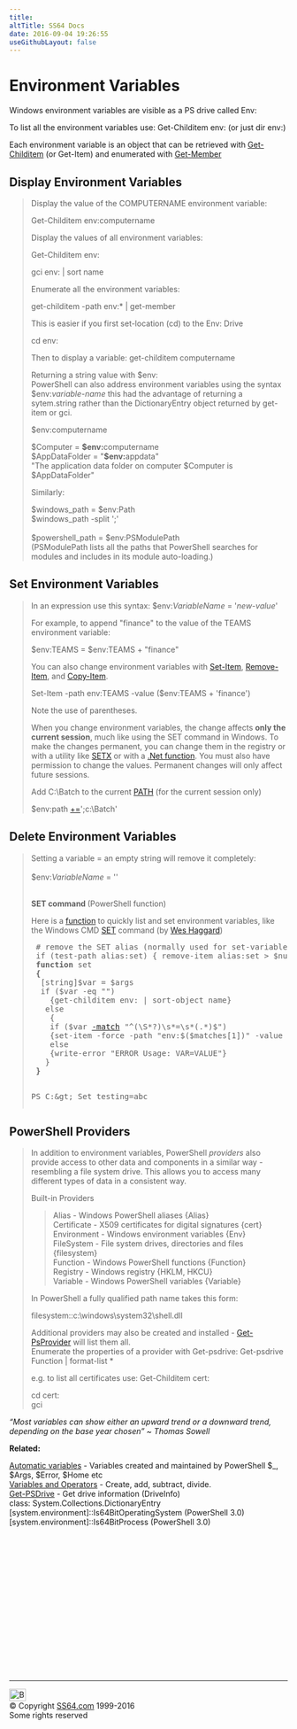 ```yaml
---
title:
altTitle: SS64 Docs
date: 2016-09-04 19:26:55
useGithubLayout: false
---
```

<!-- #BeginLibraryItem "/Library/head_pssyntax.lbi" --><!-- #EndLibraryItem --><h1>Environment Variables</h1> 
<p>Windows environment variables are visible as a PS drive called <span class="code">Env:</span></p>
<p>To list all the environment variables use:<span class="code"> Get-Childitem env:</span> (or just <span class="code">dir env:</span>)</p>
<p> Each environment variable is an object that can be retrieved with <a href="get-childitem.html">Get-Childitem</a> (or Get-Item) and enumerated with <a href="get-member.html">Get-Member </a></p>
<h2>Display  Environment Variables</h2>
<blockquote>
<p>Display the value of the COMPUTERNAME environment variable: </p>
<p class="code">Get-Childitem env:computername </p>
<p>Display the values of all environment variables: </p>
<p class="code">Get-Childitem env:</p>
<p class="code">gci env: | sort name</p>
<p>Enumerate all the environment variables: </p>
<p class="code">get-childitem -path env:* | get-member </p>
<p>This is easier if you first set-location (cd) to the Env: Drive </p>
<p class="code">cd env:</p>
<p>Then to display a variable: <span class="code">get-childitem computername</span></p>
<p> Returning a string value with<span class="code"> $env:</span><br>
PowerShell  can also address environment variables using the syntax <span class="code">$env:<i>variable-name</i></span> this had the advantage of returning a sytem.string rather than the DictionaryEntry object returned by get-item or gci.</p>
<p><span class="code">$env:computername</span></p>
<p class="code">$Computer = <b>$env:</b>computername<br>
$AppDataFolder = "<b>$env:</b>appdata"<br>
"The application data folder on computer $Computer is $AppDataFolder"</p>
<p>Similarly:</p>
<p><span class="code">$windows_path = $env:Path<br>
$windows_path -split ';'<br>
<br>
$powershell_path = $env:PSModulePath</span><br>
(PSModulePath lists all the paths that PowerShell searches for modules and includes in its module auto-loading.)</p>
</blockquote>
<h2>Set   Environment Variables</h2>
<blockquote>
<p>In an expression use this syntax: <span class="code">$env:<i>VariableName</i> = '<i>new-value</i>'</span></p>
<p> For example, to append "finance" to the value of the TEAMS environment variable:</p>
<p class="code"> $env:TEAMS = $env:TEAMS + "finance"</p>
<p> You can also change  environment variables with <a href="set-item.html">Set-Item</a>, <a href="remove-item.html">Remove-Item</a>, and <a href="copy-item.html">Copy-Item</a>.</p>
<p class="code">Set-Item -path env:TEAMS -value ($env:TEAMS + 'finance') </p>
<p>Note the use of  parentheses.</p>
<p>When you change environment variables, the change affects <b>only the current session</b>, much like using the SET command in Windows. To make the changes permanent, you can change them in the registry or with a utility like <a href="../nt/setx.html">SETX</a> or with a <a href="http://powershell.com/cs/blogs/tips/archive/2014/02/07/setting-and-deleting-environment-variables.aspx">.Net function</a>. You must also have permission to change the values. Permanent changes will only affect future sessions.</p>
<p>Add C:\Batch to the current <a href="../nt/path.html">PATH</a> (for the current session only)</p>
<p class="code">$env:path <a href="syntax-variables.html">+=</a>';c:\Batch'</p>
</blockquote>
<h2>Delete   Environment Variables</h2>
<blockquote>
<p>Setting a variable = an empty string will remove it completely:<br>
<br>
<span class="code">$env:<i>VariableName</i> = ''</span></p>
<p><br>
<b>SET command </b> (PowerShell function)</p>
<p>Here is a <a href="syntax-functions.html">function</a> to quickly list and set environment variables, like the Windows CMD <a href="../nt/set.html">SET</a> command (by <a href="http://weblogs.asp.net/whaggard/archive/2007/02/08/powershell-version-of-cmd-set.aspx">Wes Haggard</a>) </p>
<pre> # remove the SET alias (normally used for set-variable)
 if (test-path alias:set) { remove-item alias:set &gt; $null }
<b> function</b> set
<b> {</b>
  [string]$var = $args
  if ($var -eq "")
    {get-childitem env: | sort-object name}
   else
    {
    if ($var <a href="syntax-regex.html">-match</a> "^(\S*?)\s*=\s*(.*)$")
    {set-item -force -path "env:$($matches[1])" -value $matches[2];}
    else
    {write-error "ERROR Usage: VAR=VALUE"}
   } 
<b> }</b>

PS C:\&gt; Set testing=abc</pre>
</blockquote>
<h2>PowerShell Providers</h2>
<blockquote>
<p>In addition to environment variables,  PowerShell <i>providers</i> also provide access to other data and components in a similar way - resembling a file system drive. This allows you to access many different types of data in a consistent way.</p>
<p>Built-in Providers</p>
<blockquote>
<p>Alias - Windows PowerShell aliases {<span class="code">Alias</span>}<br>
Certificate - X509 certificates for digital signatures {<span class="code">cert</span>}<br>
Environment - Windows environment variables {<span class="code">Env</span>}<br>
FileSystem - File system drives, directories and files {<span class="code">filesystem</span>} <br>
Function - Windows PowerShell functions {<span class="code">Function</span>}<br>
Registry - Windows registry {<span class="code">HKLM, HKCU</span>}<br>
Variable - Windows PowerShell variables {<span class="code">Variable</span>}</p>
</blockquote>
<p> In PowerShell a fully qualified path name takes this form:</p>
<p class="code">filesystem::c:\windows\system32\shell.dll</p>
<p>Additional providers may also be created and installed - <a href="get-psprovider.html">Get-PsProvider</a> will list them all.<br>
Enumerate the properties of a provider with Get-psdrive:<span class="code"> Get-psdrive Function | format-list *</span></p>
<p>e.g. to list all certificates use: <span class="code">Get-Childitem cert:</span> </p>
<p class="code">cd cert:<br>
gci 
</p>
</blockquote>
<p class="quote"><i>“Most variables can show either an upward trend or a downward trend, depending on the base year chosen” ~ Thomas Sowell</i></p>
<p><b>Related:</b></p>
<p><a href="syntax-automatic-variables.html">Automatic variables</a> -  Variables  created and maintained by  PowerShell $_, $Args, $Error, $Home etc<br>
<a href="syntax-variables.html">Variables and Operators</a> - Create, add, subtract, divide.<br>
<a href="get-psdrive.html">Get-PSDrive</a> - Get drive information (DriveInfo)<b><br>
</b>class: <span class="code">System.Collections.DictionaryEntry<br>
[system.environment]::Is64BitOperatingSystem </span>(PowerShell 3.0)<span class="code"><br>
[system.environment]::Is64BitProcess</span> (PowerShell 3.0) </p><!-- #BeginLibraryItem "/Library/foot_ps.lbi" --><p>
<!-- PowerShell300 -->
<ins class="adsbygoogle" style="display:inline-block;width:300px;height:250px" data-ad-client="ca-pub-6140977852749469" data-ad-slot="6253539900"></ins>
<script>
(adsbygoogle = window.adsbygoogle || []).push({});
</script></p>
<hr>
<div id="bl" class="footer"><a href="syntax-env.html#"><img src="../images/top.png" width="30" height="22" alt="Back to the Top"></a></div>
<div id="br" class="footer, tagline">© Copyright <a href="../index.html">SS64.com</a> 1999-2016<br>
Some rights reserved</div><!-- #EndLibraryItem -->

